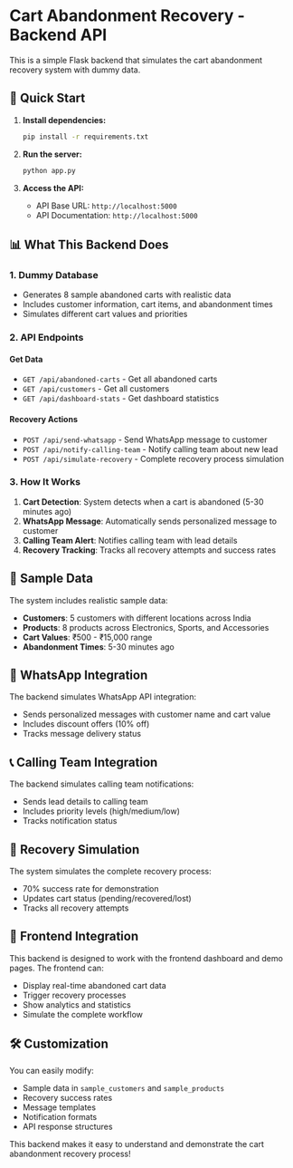# Cart Abandonment Recovery - Backend API

This is a simple Flask backend that simulates the cart abandonment recovery system with dummy data.

## 🚀 Quick Start

1. **Install dependencies:**
   ```bash
   pip install -r requirements.txt
   ```

2. **Run the server:**
   ```bash
   python app.py
   ```

3. **Access the API:**
   - API Base URL: `http://localhost:5000`
   - API Documentation: `http://localhost:5000`

## 📊 What This Backend Does

### 1. **Dummy Database**
- Generates 8 sample abandoned carts with realistic data
- Includes customer information, cart items, and abandonment times
- Simulates different cart values and priorities

### 2. **API Endpoints**

#### Get Data
- `GET /api/abandoned-carts` - Get all abandoned carts
- `GET /api/customers` - Get all customers  
- `GET /api/dashboard-stats` - Get dashboard statistics

#### Recovery Actions
- `POST /api/send-whatsapp` - Send WhatsApp message to customer
- `POST /api/notify-calling-team` - Notify calling team about new lead
- `POST /api/simulate-recovery` - Complete recovery process simulation

### 3. **How It Works**

1. **Cart Detection**: System detects when a cart is abandoned (5-30 minutes ago)
2. **WhatsApp Message**: Automatically sends personalized message to customer
3. **Calling Team Alert**: Notifies calling team with lead details
4. **Recovery Tracking**: Tracks all recovery attempts and success rates

## 🔧 Sample Data

The system includes realistic sample data:
- **Customers**: 5 customers with different locations across India
- **Products**: 8 products across Electronics, Sports, and Accessories
- **Cart Values**: ₹500 - ₹15,000 range
- **Abandonment Times**: 5-30 minutes ago

## 📱 WhatsApp Integration

The backend simulates WhatsApp API integration:
- Sends personalized messages with customer name and cart value
- Includes discount offers (10% off)
- Tracks message delivery status

## 📞 Calling Team Integration

The backend simulates calling team notifications:
- Sends lead details to calling team
- Includes priority levels (high/medium/low)
- Tracks notification status

## 🎯 Recovery Simulation

The system simulates the complete recovery process:
- 70% success rate for demonstration
- Updates cart status (pending/recovered/lost)
- Tracks all recovery attempts

## 🔗 Frontend Integration

This backend is designed to work with the frontend dashboard and demo pages. The frontend can:
- Display real-time abandoned cart data
- Trigger recovery processes
- Show analytics and statistics
- Simulate the complete workflow

## 🛠️ Customization

You can easily modify:
- Sample data in `sample_customers` and `sample_products`
- Recovery success rates
- Message templates
- Notification formats
- API response structures

This backend makes it easy to understand and demonstrate the cart abandonment recovery process!
